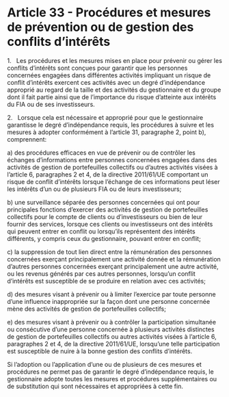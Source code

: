 # Article 33 - Procédures et mesures de prévention ou de gestion des conflits d’intérêts


1.   Les procédures et les mesures mises en place pour prévenir ou gérer les conflits d’intérêts sont conçues pour garantir que les personnes concernées engagées dans différentes activités impliquant un risque de conflit d’intérêts exercent ces activités avec un degré d’indépendance approprié au regard de la taille et des activités du gestionnaire et du groupe dont il fait partie ainsi que de l’importance du risque d’atteinte aux intérêts du FIA ou de ses investisseurs.

2.   Lorsque cela est nécessaire et approprié pour que le gestionnaire garantisse le degré d’indépendance requis, les procédures à suivre et les mesures à adopter conformément à l’article 31, paragraphe 2, point b), comprennent:

a) des procédures efficaces en vue de prévenir ou de contrôler les échanges d’informations entre personnes concernées engagées dans des activités de gestion de portefeuilles collectifs ou d’autres activités visées à l’article 6, paragraphes 2 et 4, de la directive 2011/61/UE comportant un risque de conflit d’intérêts lorsque l’échange de ces informations peut léser les intérêts d’un ou de plusieurs FIA ou de leurs investisseurs;

b) une surveillance séparée des personnes concernées qui ont pour principales fonctions d’exercer des activités de gestion de portefeuilles collectifs pour le compte de clients ou d’investisseurs ou bien de leur fournir des services, lorsque ces clients ou investisseurs ont des intérêts qui peuvent entrer en conflit ou lorsqu’ils représentent des intérêts différents, y compris ceux du gestionnaire, pouvant entrer en conflit;

c) la suppression de tout lien direct entre la rémunération des personnes concernées exerçant principalement une activité donnée et la rémunération d’autres personnes concernées exerçant principalement une autre activité, ou les revenus générés par ces autres personnes, lorsqu’un conflit d’intérêts est susceptible de se produire en relation avec ces activités;

d) des mesures visant à prévenir ou à limiter l’exercice par toute personne d’une influence inappropriée sur la façon dont une personne concernée mène des activités de gestion de portefeuilles collectifs;

e) des mesures visant à prévenir ou à contrôler la participation simultanée ou consécutive d’une personne concernée à plusieurs activités distinctes de gestion de portefeuilles collectifs ou autres activités visées à l’article 6, paragraphes 2 et 4, de la directive 2011/61/UE, lorsqu’une telle participation est susceptible de nuire à la bonne gestion des conflits d’intérêts.

Si l’adoption ou l’application d’une ou de plusieurs de ces mesures et procédures ne permet pas de garantir le degré d’indépendance requis, le gestionnaire adopte toutes les mesures et procédures supplémentaires ou de substitution qui sont nécessaires et appropriées à cette fin.
